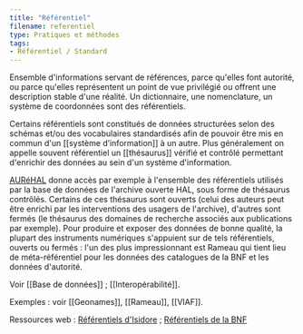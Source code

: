 ```yaml
---
title: "Référentiel"
filename: referentiel
type: Pratiques et méthodes
tags:
- Référentiel / Standard
---
```


Ensemble d'informations servant de références, parce qu'elles font autorité, ou parce qu'elles représentent un point de vue privilégié ou offrent une description stable d'une réalité. Un dictionnaire, une nomenclature, un système de coordonnées sont des référentiels.

Certains référentiels sont constitués de données structurées selon des schémas et/ou des vocabulaires standardisés afin de pouvoir être mis en commun d'un [[système d’information]] à un autre. Plus généralement on appelle souvent référentiel un [[thésaurus]] vérifié et contrôlé permettant d'enrichir des données au sein d'un système d'information.

[AURéHAL](https://aurehal.archives-ouvertes.fr/) donne accès par exemple à l'ensemble des référentiels utilisés par la base de données de l'archive ouverte HAL, sous forme de thésaurus contrôlés. Certains de ces thésaurus sont ouverts (celui des auteurs peut être enrichi par les interventions des usagers de l'archive), d'autres sont fermés (le thésaurus des domaines de recherche associés aux publications par exemple). Pour produire et exposer des données de bonne qualité, la plupart des instruments numériques s'appuient sur de tels référentiels, ouverts ou fermés : l'un des plus impressionnant est Rameau qui tient lieu de méta-référentiel pour les données des catalogues de la BNF et les données d'autorité.

Voir [[Base de données]] ; [[Interopérabilité]].

Exemples : voir [[Geonames]], [[Rameau]], [[VIAF]].

Ressources web : [Référentiels d'Isidore](https://isidore.science/vocabularies) ; [Référentiels de la BNF](https://www.bnf.fr/fr/indexation-sujet-les-referentiels-utilises-par-la-bnf#bnf-rameau)

